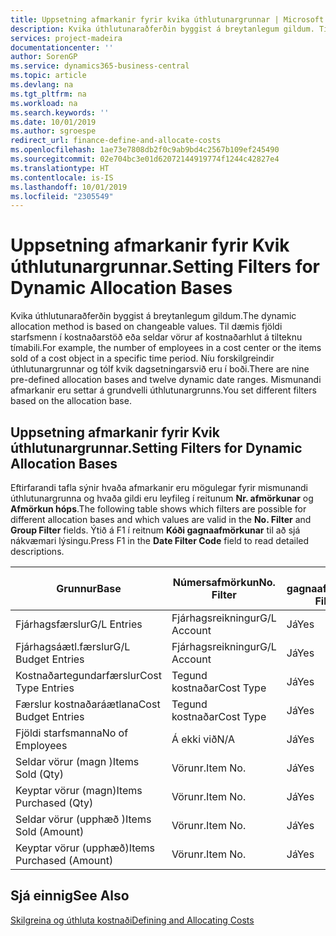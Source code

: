 ```yaml
---
title: Uppsetning afmarkanir fyrir kvika úthlutunargrunnar | Microsoft Docs
description: Kvika úthlutunaraðferðin byggist á breytanlegum gildum. Til dæmis fjöldi starfsmenn í kostnaðarstöð eða seldar vörur af kostnaðarhlut á tilteknu tímabili. Níu forskilgreindir úthlutunargrunnar og tólf kvik dagsetningarsvið eru í boði. Mismunandi afmarkanir eru settar á grundvelli úthlutunargrunns.
services: project-madeira
documentationcenter: ''
author: SorenGP
ms.service: dynamics365-business-central
ms.topic: article
ms.devlang: na
ms.tgt_pltfrm: na
ms.workload: na
ms.search.keywords: ''
ms.date: 10/01/2019
ms.author: sgroespe
redirect_url: finance-define-and-allocate-costs
ms.openlocfilehash: 1ae73e7808db2f0c9ab9bd4c2567b109ef245490
ms.sourcegitcommit: 02e704bc3e01d62072144919774f1244c42827e4
ms.translationtype: HT
ms.contentlocale: is-IS
ms.lasthandoff: 10/01/2019
ms.locfileid: "2305549"
---
```

# <a name="setting-filters-for-dynamic-allocation-bases"></a><span data-ttu-id="3829e-106">Uppsetning afmarkanir fyrir Kvik úthlutunargrunnar.</span><span class="sxs-lookup"><span data-stu-id="3829e-106">Setting Filters for Dynamic Allocation Bases</span></span>
<span data-ttu-id="3829e-107">Kvika úthlutunaraðferðin byggist á breytanlegum gildum.</span><span class="sxs-lookup"><span data-stu-id="3829e-107">The dynamic allocation method is based on changeable values.</span></span> <span data-ttu-id="3829e-108">Til dæmis fjöldi starfsmenn í kostnaðarstöð eða seldar vörur af kostnaðarhlut á tilteknu tímabili.</span><span class="sxs-lookup"><span data-stu-id="3829e-108">For example, the number of employees in a cost center or the items sold of a cost object in a specific time period.</span></span> <span data-ttu-id="3829e-109">Níu forskilgreindir úthlutunargrunnar og tólf kvik dagsetningarsvið eru í boði.</span><span class="sxs-lookup"><span data-stu-id="3829e-109">There are nine pre-defined allocation bases and twelve dynamic date ranges.</span></span> <span data-ttu-id="3829e-110">Mismunandi afmarkanir eru settar á grundvelli úthlutunargrunns.</span><span class="sxs-lookup"><span data-stu-id="3829e-110">You set different filters based on the allocation base.</span></span>  

## <a name="setting-filters-for-dynamic-allocation-bases"></a><span data-ttu-id="3829e-111">Uppsetning afmarkanir fyrir Kvik úthlutunargrunnar.</span><span class="sxs-lookup"><span data-stu-id="3829e-111">Setting Filters for Dynamic Allocation Bases</span></span>  
 <span data-ttu-id="3829e-112">Eftirfarandi tafla sýnir hvaða afmarkanir eru mögulegar fyrir mismunandi úthlutunargrunna og hvaða gildi eru leyfileg í reitunum **Nr. afmörkunar** og **Afmörkun hóps**.</span><span class="sxs-lookup"><span data-stu-id="3829e-112">The following table shows which filters are possible for different allocation bases and which values are valid in the **No. Filter** and **Group Filter** fields.</span></span> <span data-ttu-id="3829e-113">Ýtið á F1 í reitnum **Kóði gagnaafmörkunar** til að sjá nákvæmari lýsingu.</span><span class="sxs-lookup"><span data-stu-id="3829e-113">Press F1 in the **Date Filter Code** field to read detailed descriptions.</span></span>  

|<span data-ttu-id="3829e-114">**Grunnur**</span><span class="sxs-lookup"><span data-stu-id="3829e-114">**Base**</span></span>|<span data-ttu-id="3829e-115">**Númersafmörkun**</span><span class="sxs-lookup"><span data-stu-id="3829e-115">**No. Filter**</span></span>|<span data-ttu-id="3829e-116">**Kóti gagnaafmörkunar**</span><span class="sxs-lookup"><span data-stu-id="3829e-116">**Date Filter Code**</span></span>|<span data-ttu-id="3829e-117">**Afmörkun kostnaðarstaðar**</span><span class="sxs-lookup"><span data-stu-id="3829e-117">**Cost Center Filter**</span></span>|<span data-ttu-id="3829e-118">**Afmörkun kostnaðarhlutar**</span><span class="sxs-lookup"><span data-stu-id="3829e-118">**Cost Object Filter**</span></span>|<span data-ttu-id="3829e-119">**Afmörkun hópa**</span><span class="sxs-lookup"><span data-stu-id="3829e-119">**Group Filter**</span></span>|  
|--------------|----------------------------------------|----------------------------------------------|------------------------------------------------|------------------------------------------------|------------------------------------------|  
|<span data-ttu-id="3829e-120">Fjárhagsfærslur</span><span class="sxs-lookup"><span data-stu-id="3829e-120">G/L Entries</span></span>|<span data-ttu-id="3829e-121">Fjárhagsreikningur</span><span class="sxs-lookup"><span data-stu-id="3829e-121">G/L Account</span></span>|<span data-ttu-id="3829e-122">Já</span><span class="sxs-lookup"><span data-stu-id="3829e-122">Yes</span></span>|<span data-ttu-id="3829e-123">Já</span><span class="sxs-lookup"><span data-stu-id="3829e-123">Yes</span></span>|<span data-ttu-id="3829e-124">Já</span><span class="sxs-lookup"><span data-stu-id="3829e-124">Yes</span></span>|<span data-ttu-id="3829e-125">Á ekki við</span><span class="sxs-lookup"><span data-stu-id="3829e-125">N/A</span></span>|  
|<span data-ttu-id="3829e-126">Fjárhagsáætl.færslur</span><span class="sxs-lookup"><span data-stu-id="3829e-126">G/L Budget Entries</span></span>|<span data-ttu-id="3829e-127">Fjárhagsreikningur</span><span class="sxs-lookup"><span data-stu-id="3829e-127">G/L Account</span></span>|<span data-ttu-id="3829e-128">Já</span><span class="sxs-lookup"><span data-stu-id="3829e-128">Yes</span></span>|<span data-ttu-id="3829e-129">Já</span><span class="sxs-lookup"><span data-stu-id="3829e-129">Yes</span></span>|<span data-ttu-id="3829e-130">Já</span><span class="sxs-lookup"><span data-stu-id="3829e-130">Yes</span></span>|<span data-ttu-id="3829e-131">Heiti fjárhagsáætl.</span><span class="sxs-lookup"><span data-stu-id="3829e-131">G/L Budget Name</span></span>|  
|<span data-ttu-id="3829e-132">Kostnaðartegundarfærslur</span><span class="sxs-lookup"><span data-stu-id="3829e-132">Cost Type Entries</span></span>|<span data-ttu-id="3829e-133">Tegund kostnaðar</span><span class="sxs-lookup"><span data-stu-id="3829e-133">Cost Type</span></span>|<span data-ttu-id="3829e-134">Já</span><span class="sxs-lookup"><span data-stu-id="3829e-134">Yes</span></span>|<span data-ttu-id="3829e-135">Já</span><span class="sxs-lookup"><span data-stu-id="3829e-135">Yes</span></span>|<span data-ttu-id="3829e-136">Já</span><span class="sxs-lookup"><span data-stu-id="3829e-136">Yes</span></span>|<span data-ttu-id="3829e-137">Á ekki við</span><span class="sxs-lookup"><span data-stu-id="3829e-137">N/A</span></span>|  
|<span data-ttu-id="3829e-138">Færslur kostnaðaráætlana</span><span class="sxs-lookup"><span data-stu-id="3829e-138">Cost Budget Entries</span></span>|<span data-ttu-id="3829e-139">Tegund kostnaðar</span><span class="sxs-lookup"><span data-stu-id="3829e-139">Cost Type</span></span>|<span data-ttu-id="3829e-140">Já</span><span class="sxs-lookup"><span data-stu-id="3829e-140">Yes</span></span>|<span data-ttu-id="3829e-141">Já</span><span class="sxs-lookup"><span data-stu-id="3829e-141">Yes</span></span>|<span data-ttu-id="3829e-142">Já</span><span class="sxs-lookup"><span data-stu-id="3829e-142">Yes</span></span>|<span data-ttu-id="3829e-143">Heiti áætlunar</span><span class="sxs-lookup"><span data-stu-id="3829e-143">Budget Name</span></span>|  
|<span data-ttu-id="3829e-144">Fjöldi starfsmanna</span><span class="sxs-lookup"><span data-stu-id="3829e-144">No of Employees</span></span>|<span data-ttu-id="3829e-145">Á ekki við</span><span class="sxs-lookup"><span data-stu-id="3829e-145">N/A</span></span>|<span data-ttu-id="3829e-146">Já</span><span class="sxs-lookup"><span data-stu-id="3829e-146">Yes</span></span>|<span data-ttu-id="3829e-147">Já</span><span class="sxs-lookup"><span data-stu-id="3829e-147">Yes</span></span>|<span data-ttu-id="3829e-148">Já</span><span class="sxs-lookup"><span data-stu-id="3829e-148">Yes</span></span>|<span data-ttu-id="3829e-149">Á ekki við</span><span class="sxs-lookup"><span data-stu-id="3829e-149">N/A</span></span>|  
|<span data-ttu-id="3829e-150">Seldar vörur (magn )</span><span class="sxs-lookup"><span data-stu-id="3829e-150">Items Sold (Qty)</span></span>|<span data-ttu-id="3829e-151">Vörunr.</span><span class="sxs-lookup"><span data-stu-id="3829e-151">Item No.</span></span>|<span data-ttu-id="3829e-152">Já</span><span class="sxs-lookup"><span data-stu-id="3829e-152">Yes</span></span>|<span data-ttu-id="3829e-153">Já</span><span class="sxs-lookup"><span data-stu-id="3829e-153">Yes</span></span>|<span data-ttu-id="3829e-154">Já</span><span class="sxs-lookup"><span data-stu-id="3829e-154">Yes</span></span>|<span data-ttu-id="3829e-155">Birgðabókunarflokkur</span><span class="sxs-lookup"><span data-stu-id="3829e-155">Inventory Posting Group</span></span>|  
|<span data-ttu-id="3829e-156">Keyptar vörur (magn)</span><span class="sxs-lookup"><span data-stu-id="3829e-156">Items Purchased (Qty)</span></span>|<span data-ttu-id="3829e-157">Vörunr.</span><span class="sxs-lookup"><span data-stu-id="3829e-157">Item No.</span></span>|<span data-ttu-id="3829e-158">Já</span><span class="sxs-lookup"><span data-stu-id="3829e-158">Yes</span></span>|<span data-ttu-id="3829e-159">Já</span><span class="sxs-lookup"><span data-stu-id="3829e-159">Yes</span></span>|<span data-ttu-id="3829e-160">Já</span><span class="sxs-lookup"><span data-stu-id="3829e-160">Yes</span></span>|<span data-ttu-id="3829e-161">Birgðabókunarflokkur</span><span class="sxs-lookup"><span data-stu-id="3829e-161">Inventory Posting Group</span></span>|  
|<span data-ttu-id="3829e-162">Seldar vörur (upphæð )</span><span class="sxs-lookup"><span data-stu-id="3829e-162">Items Sold (Amount)</span></span>|<span data-ttu-id="3829e-163">Vörunr.</span><span class="sxs-lookup"><span data-stu-id="3829e-163">Item No.</span></span>|<span data-ttu-id="3829e-164">Já</span><span class="sxs-lookup"><span data-stu-id="3829e-164">Yes</span></span>|<span data-ttu-id="3829e-165">Já</span><span class="sxs-lookup"><span data-stu-id="3829e-165">Yes</span></span>|<span data-ttu-id="3829e-166">Já</span><span class="sxs-lookup"><span data-stu-id="3829e-166">Yes</span></span>|<span data-ttu-id="3829e-167">Birgðabókunarflokkur</span><span class="sxs-lookup"><span data-stu-id="3829e-167">Inventory Posting Group</span></span>|  
|<span data-ttu-id="3829e-168">Keyptar vörur (upphæð)</span><span class="sxs-lookup"><span data-stu-id="3829e-168">Items Purchased (Amount)</span></span>|<span data-ttu-id="3829e-169">Vörunr.</span><span class="sxs-lookup"><span data-stu-id="3829e-169">Item No.</span></span>|<span data-ttu-id="3829e-170">Já</span><span class="sxs-lookup"><span data-stu-id="3829e-170">Yes</span></span>|<span data-ttu-id="3829e-171">Já</span><span class="sxs-lookup"><span data-stu-id="3829e-171">Yes</span></span>|<span data-ttu-id="3829e-172">Já</span><span class="sxs-lookup"><span data-stu-id="3829e-172">Yes</span></span>|<span data-ttu-id="3829e-173">Birgðabókunarflokkur</span><span class="sxs-lookup"><span data-stu-id="3829e-173">Inventory Posting Group</span></span>|  

## <a name="see-also"></a><span data-ttu-id="3829e-174">Sjá einnig</span><span class="sxs-lookup"><span data-stu-id="3829e-174">See Also</span></span>  
[<span data-ttu-id="3829e-175">Skilgreina og úthluta kostnaði</span><span class="sxs-lookup"><span data-stu-id="3829e-175">Defining and Allocating Costs</span></span>](finance-define-and-allocate-costs.md)
